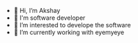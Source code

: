 - 👋 Hi, I’m Akshay
- 💞️ I'm software developer
- 👀 I’m interested to develope the software 
- 🌱 I’m currently working with eyemyeye



<!---
AkshayEyeMyEye/AkshayEyeMyEye is a ✨ special ✨ repository because its `README.md` (this file) appears on your GitHub profile.
You can click the Preview link to take a look at your changes.
--->
